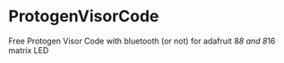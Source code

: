 # ProtogenVisorCode
Free Protogen Visor Code with bluetooth (or not) for adafruit 8*8 and 8*16 matrix LED
